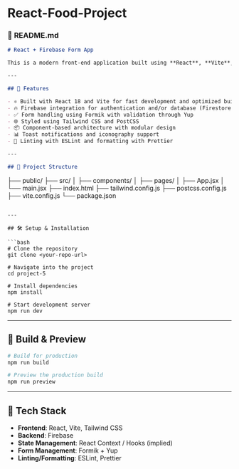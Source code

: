 # React-Food-Project


### 📄 **README.md**

```markdown
# React + Firebase Form App

This is a modern front-end application built using **React**, **Vite**, and **Tailwind CSS**, integrated with **Firebase** for backend services. The app utilizes **Formik** and **Yup** for form handling and validation, and implements responsive UI components with **React Icons** and **React Toastify** for enhanced user experience.

---

## 🚀 Features

- ⚛️ Built with React 18 and Vite for fast development and optimized builds
- 🔥 Firebase integration for authentication and/or database (Firestore)
- ✅ Form handling using Formik with validation through Yup
- 🌐 Styled using Tailwind CSS and PostCSS
- 📦 Component-based architecture with modular design
- 📊 Toast notifications and iconography support
- 🧪 Linting with ESLint and formatting with Prettier

---

## 📁 Project Structure

```

├── public/
├── src/
│   ├── components/
│   ├── pages/
│   ├── App.jsx
│   └── main.jsx
├── index.html
├── tailwind.config.js
├── postcss.config.js
├── vite.config.js
└── package.json

````

---

## 🛠️ Setup & Installation

```bash
# Clone the repository
git clone <your-repo-url>

# Navigate into the project
cd project-5

# Install dependencies
npm install

# Start development server
npm run dev
````

---

## 🧪 Build & Preview

```bash
# Build for production
npm run build

# Preview the production build
npm run preview
```

---

## 🧰 Tech Stack

* **Frontend**: React, Vite, Tailwind CSS
* **Backend**: Firebase
* **State Management**: React Context / Hooks (implied)
* **Form Management**: Formik + Yup
* **Linting/Formatting**: ESLint, Prettier


